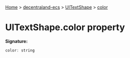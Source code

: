 [Home](./index) &gt; [decentraland-ecs](./decentraland-ecs.md) &gt; [UITextShape](./decentraland-ecs.uitextshape.md) &gt; [color](./decentraland-ecs.uitextshape.color.md)

# UITextShape.color property


**Signature:**
```javascript
color: string
```
